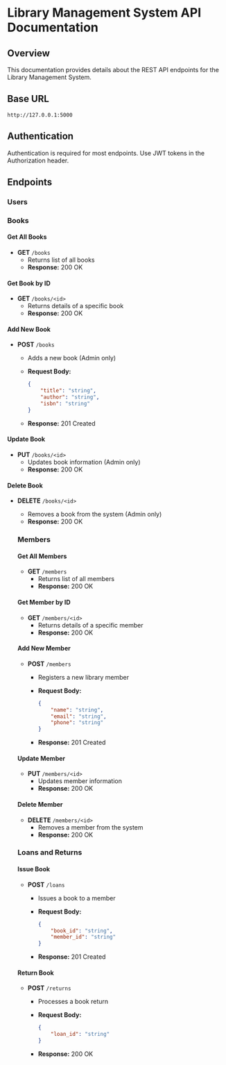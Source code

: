 # Library Management System API Documentation

## Overview

This documentation provides details about the REST API endpoints for the Library Management System.

## Base URL

```shell
http://127.0.0.1:5000
```

## Authentication

Authentication is required for most endpoints. Use JWT tokens in the Authorization header.

## Endpoints

### Users

### Books

#### Get All Books

- **GET** `/books`
  - Returns list of all books
  - **Response:** 200 OK

#### Get Book by ID

- **GET** `/books/<id>`
  - Returns details of a specific book
  - **Response:** 200 OK

#### Add New Book

- **POST** `/books`
  - Adds a new book (Admin only)
  - **Request Body:**

    ```json
    {
        "title": "string",
        "author": "string",
        "isbn": "string"
    }
    ```

  - **Response:** 201 Created

#### Update Book

- **PUT** `/books/<id>`
  - Updates book information (Admin only)
  - **Response:** 200 OK

#### Delete Book

- **DELETE** `/books/<id>`
  - Removes a book from the system (Admin only)
  - **Response:** 200 OK

  ### Members

  #### Get All Members

  - **GET** `/members`
    - Returns list of all members
    - **Response:** 200 OK

  #### Get Member by ID

  - **GET** `/members/<id>`
    - Returns details of a specific member
    - **Response:** 200 OK

  #### Add New Member

  - **POST** `/members`
    - Registers a new library member
    - **Request Body:**

      ```json
      {
          "name": "string",
          "email": "string",
          "phone": "string"
      }
      ```

    - **Response:** 201 Created

  #### Update Member

  - **PUT** `/members/<id>`
    - Updates member information
    - **Response:** 200 OK

  #### Delete Member

  - **DELETE** `/members/<id>`
    - Removes a member from the system
    - **Response:** 200 OK

  ### Loans and Returns

  #### Issue Book

  - **POST** `/loans`
    - Issues a book to a member
    - **Request Body:**

      ```json
      {
          "book_id": "string",
          "member_id": "string"
      }
      ```

    - **Response:** 201 Created

  #### Return Book

  - **POST** `/returns`
    - Processes a book return
    - **Request Body:**

      ```json
      {
          "loan_id": "string"
      }
      ```

    - **Response:** 200 OK
